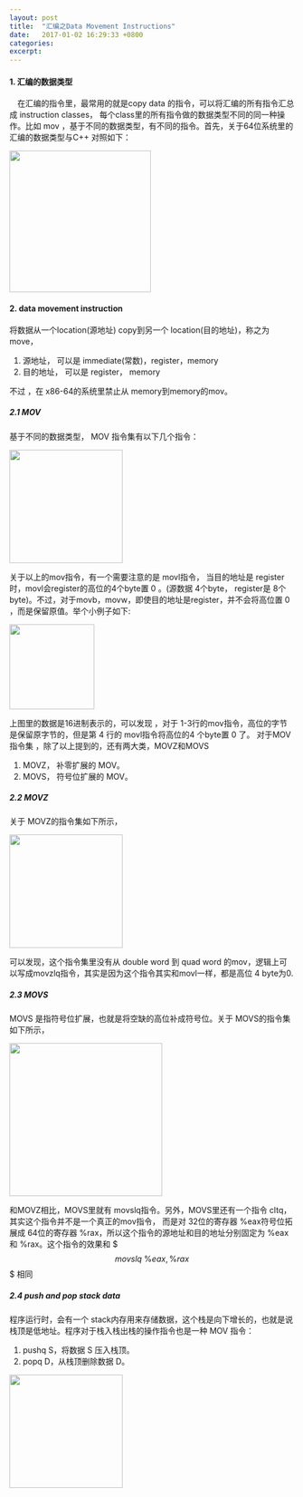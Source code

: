 ```yaml
---
layout: post
title:  "汇编之Data Movement Instructions"
date:   2017-01-02 16:29:33 +0800
categories:
excerpt:
---
```


#### 1. 汇编的数据类型
	
&emsp;在汇编的指令里，最常用的就是copy data 的指令，可以将汇编的所有指令汇总成 instruction classes， 每个class里的所有指令做的数据类型不同的同一种操作。比如 mov ，基于不同的数据类型，有不同的指令。首先，关于64位系统里的汇编的数据类型与C++ 对照如下：  
<p><img src="http://i1156.photobucket.com/albums/p568/chengjunwen/ComputerSysterm/datatype_zpsho9uqdo6.png" wight="500" height="250"></p>  

#### 2. data movement instruction

将数据从一个location(源地址) copy到另一个 location(目的地址)，称之为 move，  

1. 源地址， 可以是 immediate(常数)，register，memory  
2. 目的地址， 可以是 register， memory

不过 ，在 x86-64的系统里禁止从 memory到memory的mov。  

##### 2.1 MOV

基于不同的数据类型， MOV 指令集有以下几个指令：  
<p><img src="http://i1156.photobucket.com/albums/p568/chengjunwen/ComputerSysterm/mov_zpsgcl0nvlz.png" wight="500" height="200"></p>  

关于以上的mov指令，有一个需要注意的是 movl指令， 当目的地址是 register时，movl会register的高位的4个byte置 0 。(源数据 4个byte， register是 8个byte)。不过，对于movb，movw，即使目的地址是register，并不会将高位置 0 ，而是保留原值。举个小例子如下:  
<p><img src="http://i1156.photobucket.com/albums/p568/chengjunwen/ComputerSysterm/movexample_zpscjkfk0ka.png" wight="400" height="150"></p>  

上图里的数据是16进制表示的，可以发现 ，对于 1-3行的mov指令，高位的字节是保留原字节的，但是第 4 行的 movl指令将高位的4 个byte置 0 了。
对于MOV指令集 ，除了以上提到的，还有两大类，MOVZ和MOVS  

1. MOVZ， 补零扩展的 MOV。  
2. MOVS， 符号位扩展的 MOV。  

##### 2.2 MOVZ

关于 MOVZ的指令集如下所示，  
<p><img src="http://i1156.photobucket.com/albums/p568/chengjunwen/ComputerSysterm/movz_zpsrlydyrss.png" wight="500" height="200"></p>  

可以发现，这个指令集里没有从 double word 到 quad word 的mov，逻辑上可以写成movzlq指令，其实是因为这个指令其实和movl一样，都是高位 4 byte为0.  

##### 2.3 MOVS

MOVS 是指符号位扩展，也就是将空缺的高位补成符号位。关于 MOVS的指令集如下所示，  
<p><img src="http://i1156.photobucket.com/albums/p568/chengjunwen/ComputerSysterm/movs_zpsz0a4r9eh.png" wight="500" height="270"></p>  

和MOVZ相比，MOVS里就有 movslq指令。另外，MOVS里还有一个指令 cltq，其实这个指令并不是一个真正的mov指令， 而是对 32位的寄存器 %eax符号位拓展成 64位的寄存器 %rax，所以这个指令的源地址和目的地址分别固定为 %eax 和 %rax。这个指令的效果和 $$$ movslq \ \%eax,\%rax $$$ 相同  

##### 2.4 push and pop stack data

程序运行时，会有一个 stack内存用来存储数据，这个栈是向下增长的，也就是说栈顶是低地址。程序对于栈入栈出栈的操作指令也是一种 MOV 指令：  

1. pushq S，将数据 S 压入栈顶。  
2. popq D，从栈顶删除数据 D。  

<p><img src="http://i1156.photobucket.com/albums/p568/chengjunwen/ComputerSysterm/stack_zpsoxpcsrxs.png" wight="500" height="200"></p> 


